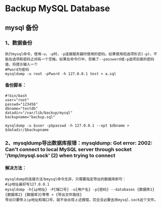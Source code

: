 # Backup MySQL Database

## mysql 备份

### 1、数据备份

    执行mysql命令，使用-u，-p时，-p连接服务器时使用的密码。如果使用短选项形式(-p)，不能在选项和密码之间有一个空格。如果在命令行中，忽略了--password或-p选项后面的密码值，将提示输入一个
    #Pword为密码
    mysqldump -u root -pPword -h 127.0.0.1 test > a.sql

#### 备份脚本：

    #!bin/bash
    user="root"
    passwd="123456"
    dbname="testdb"
    datadir="/var/lib/backup/mysql"
    backupname="backup.sql"
    
    mysqldump -u $user -p$passwd -h 127.0.0.1 --opt $dbname > $datadir/$backupname

### 2、mysqldump导出数据库报错：mysqldump: Got error: 2002: Can't connect to local MySQL server through socket '/tmp/mysql.sock' (2) when trying to connect

#### 解决方法：

    mysqldump的连接方法与mysql命令无异，只需要指定导出的数据库即可：
    #ip地址最好写127.0.0.1
    mysqldump -h{ip地址} -P{端口号} -u{用户名} -p{密码} --databases {数据库1} {数据库2} {数据库3}等等 > {导出文件路径}
    导出只要带上ip地址和端口号，就不会出现上述报错，完全没必要去改mysql.sock这个文件。